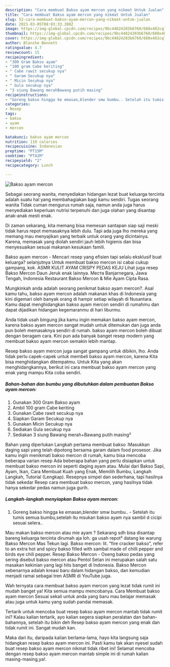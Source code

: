 ```yaml
---
description: "Cara membuat Bakso ayam mercon yang nikmat Untuk Jualan"
title: "Cara membuat Bakso ayam mercon yang nikmat Untuk Jualan"
slug: 52-cara-membuat-bakso-ayam-mercon-yang-nikmat-untuk-jualan
date: 2021-03-05T08:03:33.208Z
image: https://img-global.cpcdn.com/recipes/9bc44824203b6760/680x482cq70/bakso-ayam-mercon-foto-resep-utama.jpg
thumbnail: https://img-global.cpcdn.com/recipes/9bc44824203b6760/680x482cq70/bakso-ayam-mercon-foto-resep-utama.jpg
cover: https://img-global.cpcdn.com/recipes/9bc44824203b6760/680x482cq70/bakso-ayam-mercon-foto-resep-utama.jpg
author: Blanche Bennett
ratingvalue: 4.7
reviewcount: 15
recipeingredient:
- "300 Gram Bakso ayam"
- "100 gram Cabe keriting"
- " Cabe rawit secukup nya"
- " Garam Secukup nya"
- " Micin Secukup nya"
- " Gula secukup nya"
- "3 siung Bawang merahBawang putih masing"
recipeinstructions:
- "Goreng bakso hingga ke emasan,blender smw bumbu.. Setelah itu tumis semua bumbu,setelah itu msukan bakso ayam nya sambil d cicipi sesuai selera.."
categories:
- Resep
tags:
- bakso
- ayam
- mercon

katakunci: bakso ayam mercon 
nutrition: 119 calories
recipecuisine: Indonesian
preptime: "PT15M"
cooktime: "PT42M"
recipeyield: "2"
recipecategory: Lunch

---
```



![Bakso ayam mercon](https://img-global.cpcdn.com/recipes/9bc44824203b6760/680x482cq70/bakso-ayam-mercon-foto-resep-utama.jpg)

Sebagai seorang wanita, menyediakan hidangan lezat buat keluarga tercinta adalah suatu hal yang membahagiakan bagi kamu sendiri. Tugas seorang  wanita Tidak cuman mengurus rumah saja, namun anda juga harus menyediakan keperluan nutrisi terpenuhi dan juga olahan yang disantap anak-anak mesti enak.

Di zaman  sekarang, kita memang bisa memesan santapan siap saji meski tidak harus repot memasaknya lebih dulu. Tapi ada juga lho mereka yang memang mau menyajikan yang terbaik untuk orang yang dicintainya. Karena, memasak yang diolah sendiri jauh lebih higienis dan bisa menyesuaikan sesuai makanan kesukaan famili. 

Bakso ayam mercon - Mencari resep yang efisien tapi selalu eksklusif buat keluarga? selanjutnya Untuk membuat bakso mercon isi cabai cukup gampang, kok. ASMR KULIT AYAM CRISPY PEDAS KEJU Lihat juga resep Bakso Mercon Daun Jeruk enak lainnya. Места Banjarnegara, Jawa Tengah, Indonesia Restaurant Bakso Mercon &amp; Mie Ayam Cipta Rasa.

Mungkinkah anda adalah seorang penikmat bakso ayam mercon?. Asal kamu tahu, bakso ayam mercon adalah makanan khas di Indonesia yang kini digemari oleh banyak orang di hampir setiap wilayah di Nusantara. Kamu dapat menghidangkan bakso ayam mercon sendiri di rumahmu dan dapat dijadikan hidangan kegemaranmu di hari liburmu.

Anda tidak usah bingung jika kamu ingin memakan bakso ayam mercon, karena bakso ayam mercon sangat mudah untuk ditemukan dan juga anda pun boleh memasaknya sendiri di rumah. bakso ayam mercon boleh dibuat dengan beragam cara. Kini pun ada banyak banget resep modern yang membuat bakso ayam mercon semakin lebih mantap.

Resep bakso ayam mercon juga sangat gampang untuk dibikin, lho. Anda tidak perlu capek-capek untuk membeli bakso ayam mercon, karena Kita bisa menghidangkan ditempatmu. Untuk Kita yang akan menghidangkannya, berikut ini cara membuat bakso ayam mercon yang enak yang mampu Kita coba sendiri.

<!--inarticleads1-->

##### Bahan-bahan dan bumbu yang dibutuhkan dalam pembuatan Bakso ayam mercon:

1. Gunakan 300 Gram Bakso ayam
1. Ambil 100 gram Cabe keriting
1. Gunakan  Cabe rawit secukup nya
1. Siapkan  Garam Secukup nya
1. Gunakan  Micin Secukup nya
1. Sediakan  Gula secukup nya
1. Sediakan 3 siung Bawang merah+Bawang putih masing²


Bahan yang diperlukan Langkah pertama membuat bakso :Masukkan daging sapi yang telah dipotong bersama garam dalam food prosesor. Jika kamu ingin menikmati bakso mercon di rumah, kamu bisa mencoba beberapa varian resep Ada beberapa bahan yang perlu disiapkan untuk membuat bakso mercon ini seperti daging ayam atau. Mulai dari Bakso Sapi, Ayam, Ikan, Cara Membuat Kuah yang Enak, Memilih Bumbu, Langkah Langkah, Tutorial (Lengkap). Resepnya simpel dan sederhana, tapi hasilnya tidak sekedar Resep cara membuat bakso mercon, yang hasilnya tidak hanya sekedar pedas namun juga gurih. 

<!--inarticleads2-->

##### Langkah-langkah menyiapkan Bakso ayam mercon:

1. Goreng bakso hingga ke emasan,blender smw bumbu.. - Setelah itu tumis semua bumbu,setelah itu msukan bakso ayam nya sambil d cicipi sesuai selera..


Mau makan bakso mercon atau mie ayam ? Sekarang sdh bisa disantap bareng keluarga tercinta dirumah aja loh. ga usah repot² datang ke warung Bakso Mercon Mas Tekun lagi. Bakso mercon: lit. &#34;fire cracker bakso&#34;, refer to an extra hot and spicy bakso filled with sambal made of chilli pepper and birds eye chili pepper. Resep Bakso Mercon - Oseng bakso pedas yang sering disebut bakso mercon atau Pentol Setan ini merupakan salah satu masakan kekinian yang lagi hits banget di Indonesia. Bakso Mercon sebenarnya adalah kreasi baru dalam hidangan bakso, dan kemudian menjadi ramai sebagai tren ASMR di YouTube juga. 

Wah ternyata cara membuat bakso ayam mercon yang lezat tidak rumit ini mudah banget ya! Kita semua mampu mencobanya. Cara Membuat bakso ayam mercon Sesuai sekali untuk anda yang baru mau belajar memasak atau juga untuk kamu yang sudah pandai memasak.

Tertarik untuk mencoba buat resep bakso ayam mercon mantab tidak rumit ini? Kalau kalian tertarik, ayo kalian segera siapkan peralatan dan bahan-bahannya, setelah itu bikin deh Resep bakso ayam mercon yang enak dan tidak rumit ini. Sangat mudah kan. 

Maka dari itu, daripada kalian berlama-lama, hayo kita langsung saja hidangkan resep bakso ayam mercon ini. Pasti kamu tak akan nyesel sudah buat resep bakso ayam mercon nikmat tidak ribet ini! Selamat mencoba dengan resep bakso ayam mercon mantab simple ini di rumah kalian masing-masing,ya!.

